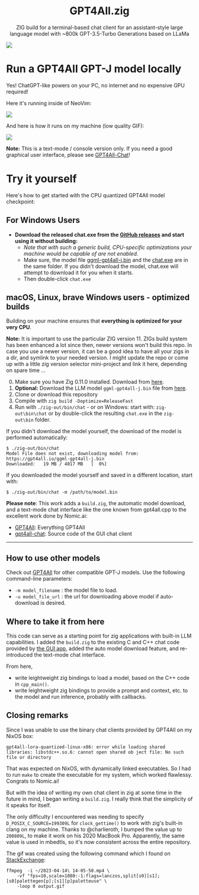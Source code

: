 <h1 align="center">GPT4All.zig</h1>
<p align="center">ZIG build for a terminal-based chat client for an assistant-style large language model with ~800k GPT-3.5-Turbo Generations based on LLaMa</p>
<p align="center"></p>

![](https://github.com/renerocksai/gpt4all.zig/actions/workflows/checkzig11.yml/badge.svg)

# Run a GPT4All GPT-J model locally

Yes! ChatGPT-like powers on your PC, no internet and no expensive GPU required! 

Here it's running inside of NeoVim:

![](./img/2023-04-14_13-29.png)


And here is how it runs on my machine (low quality GIF):

![](./img/gpt4all.zig.GIF)

**Note:** This is a text-mode / console version only. If you need a good
graphical user interface, please see
[GPT4All-Chat](https://github.com/nomic-ai/gpt4all-chat)!

# Try it yourself

Here's how to get started with the CPU quantized GPT4All model checkpoint:

## For Windows Users

- **Download the released chat.exe from the [GitHub
  releases](https://github.com/renerocksai/gpt4all.zig/releases) and start using
  it without building:**
    - _Note that with such a generic build, CPU-specific optimizations your
      machine would be capable of are not enabled._
    - Make sure, the model file
      [ggml-gpt4all-j.bin](https://gpt4all.io/ggml-gpt4all-j.bin)
      and the [chat.exe](https://github.com/renerocksai/gpt4all.zig/releases)
      are in the same folder. If you didn't download the model, chat.exe will
      attempt to download it for you when it starts.
    - Then double-click `chat.exe`

## macOS, Linux, brave Windows users - optimized builds

Building on your machine ensures that **everything is optimized for your very
CPU**.

**Note:** It is important to use the particular ZIG version 11. ZIGs build system has been enhanced a lot since then, newer versions won't build this repo.
In case you use a newer version, it can be a good idea to have all your zigs in a dir, and symlink to your needed version. I might update the repo or come up with a little zig version selector mini-project and link it here, depending on spare time ... 

0. Make sure you have Zig 0.11.0 installed. Download from
   [here](https://ziglang.org/download/).
1. **Optional:** Download the LLM model `ggml-gpt4all-j.bin` file from
   [here](https://gpt4all.io/ggml-gpt4all-j.bin).
2. Clone or download this repository
3. Compile with `zig build -Doptimize=ReleaseFast`
4. Run with `./zig-out/bin/chat` - or on Windows: start with: `zig-out\bin\chat`
   or by double-click the resulting `chat.exe` in the `zig-out\bin` folder.

If you didn't download the model yourself, the download of the model is
performed automatically:

```shell
$ ./zig-out/bin/chat 
Model File does not exist, downloading model from: https://gpt4all.io/ggml-gpt4all-j.bin
Downloaded:   19 MB / 4017 MB   [  0%]
```

If you downloaded the model yourself and saved in a different location, start with:

```shell
$ ./zig-out/bin/chat -m /path/to/model.bin
```


**Please note**: This work adds a `build.zig`, the automatic model
download, and a text-mode chat interface like the one known from gpt4all.cpp to
the excellent work done by Nomic.ai:
- [GPT4All](https://github.com/nomic-ai/gpt4all): Everything GPT4All
- [gpt4all-chat](https://github.com/nomic-ai/gpt4all-chat): Source code of the
  GUI chat client

---

## How to use other models

Check out [GPT4All](https://github.com/nomic-ai/gpt4all) for other compatible
GPT-J models. Use the following command-line parameters:

- `-m model_filename` : the model file to load.
- `-u model_file_url` : the url for downloading above model if auto-download is
  desired.

## Where to take it from here

This code can serve as a starting point for zig applications with built-in LLM
capabilities. I added the `build.zig` to the existing C and C++ chat code
provided by [the GUI app](https://github.com/nomic-ai/gpt4all-chat), added
the auto model download feature, and re-introduced the text-mode chat interface.

From here,

- write leightweight zig bindings to load a model, based on the C++ code in
  `cpp_main()`.
- write leightweight zig bindings to provide a prompt and context, etc. to the
  model and run inference, probably with callbacks.


## Closing remarks

Since I was unable to use the binary chat clients provided by GPT4All on my
NixOS box:

```
gpt4all-lora-quantized-linux-x86: error while loading shared libraries: libstdc++.so.6: cannot open shared ob ject file: No such file or directory
```

That was expected on NixOS, with dynamically linked executables. So I had to run
`make` to create the executable for my system, which worked flawlessy. Congrats
to Nomic.ai! 

But with the idea of writing my own chat client in zig at some time in the
future in mind, I began writing a `build.zig`. I really think that the
simplicity of it speaks for itself. 

The only difficulty I encountered was needing to specify
`D_POSIX_C_SOURCE=199309L` for `clock_gettime()` to work with zig's built-in
clang on my machine. Thanks to @charlieroth, I bumped the value up  to
`200809L`, to make it work on his 2020 MacBook Pro. Apparently, the same value
is used in mbedtls, so it's now consistent across the entire repository.

The gif was created using the following command which I found on
[StackExchange](https://superuser.com/questions/556029/how-do-i-convert-a-video-to-gif-using-ffmpeg-with-reasonable-quality):

```console
ffmpeg  -i ~/2023-04-14\ 14-05-50.mp4 \
    -vf "fps=10,scale=1080:-1:flags=lanczos,split[s0][s1];[s0]palettegen[p];[s1][p]paletteuse" \
    -loop 0 output.gif
```
